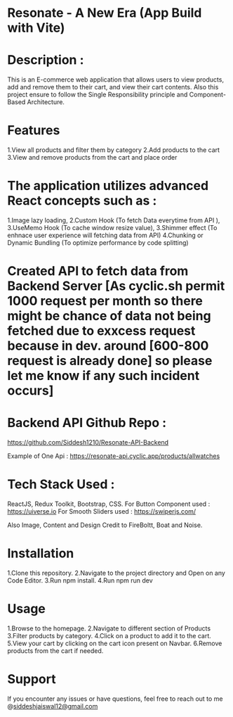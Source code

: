 # Resonate - A New Era (App Build with Vite)

# Description : 
This is an E-commerce web application that allows users to view products, add and remove them to their cart, and view their cart contents. Also this project ensure to follow the Single Responsibility principle  and Component-Based Architecture.

# Features
1.View all products and filter them by category
2.Add products to the cart
3.View and remove products from the cart and place order

# The application utilizes advanced React concepts such as :
1.Image lazy loading,
2.Custom Hook (To fetch Data everytime from API ),
3.UseMemo Hook (To cache window resize value),
3.Shimmer effect (To enhnace user experience will fetching data from API)
4.Chunking or Dynamic Bundling (To optimize performance by code splitting)

# Created API to fetch data from Backend Server [As cyclic.sh permit 1000 request per month so there might be chance of data not being fetched due to exxcess request because in dev. around [600-800 request is already done] so please let me know if any such incident occurs]

# Backend API Github Repo : 
https://github.com/Siddesh1210/Resonate-API-Backend

Example of One Api : https://resonate-api.cyclic.app/products/allwatches

# Tech Stack Used :
ReactJS, Redux Toolkit, Bootstrap, CSS.
For Button Component used : https://uiverse.io
For Smooth Sliders used : https://swiperjs.com/

Also Image, Content and Design Credit to FireBoltt, Boat and Noise.

# Installation
1.Clone this repository.
2.Navigate to the project directory and Open on any Code Editor.
3.Run npm install.
4.Run npm run dev


# Usage
1.Browse to the homepage.
2.Navigate to different section of Products 
3.Filter products by category.
4.Click on a product to add it to the cart.
5.View your cart by clicking on the cart icon present on Navbar.
6.Remove products from the cart if needed.

# Support
If you encounter any issues or have questions, feel free to reach out to me @siddeshjaiswal12@gmail.com 


